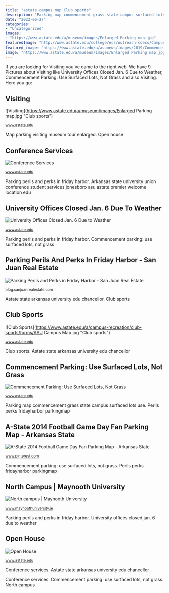 ```yaml
---
title: "astate campus map Club sports"
description: "Parking map commencement grass state campus surfaced lots use"
date: "2022-06-27"
categories:
- "Uncategorized"
images:
- "https://www.astate.edu/a/museum/images/Enlarged Parking map.jpg"
featuredImage: "http://www.astate.edu/college/ecs/outreach-coecs/Campus_Map.jpg"
featured_image: "https://www.astate.edu/a/asunews/images/2019/Commencement-parking-map-5-19-web.jpg"
image: "https://www.astate.edu/a/museum/images/Enlarged Parking map.jpg"
---
```


If you are looking for Visiting you've came to the right web. We have 9 Pictures about Visiting like University Offices Closed Jan. 6 Due to Weather, Commencement Parking: Use Surfaced Lots, Not Grass and also Visiting. Here you go:

## Visiting

![Visiting](https://www.astate.edu/a/museum/images/Enlarged Parking map.jpg "Club sports")

<small>www.astate.edu</small>

Map parking visiting museum tour enlarged. Open house

## Conference Services

![Conference Services](http://www.astate.edu/dotAsset/b28de2ea-2d00-4b40-a273-3e260e82e2c4.jpg "Open house")

<small>www.astate.edu</small>

Parking perils and perks in friday harbor. Arkansas state university union conference student services jonesboro asu astate premier welcome location edu

## University Offices Closed Jan. 6 Due To Weather

![University Offices Closed Jan. 6 Due to Weather](https://www.astate.edu/a/asunews/images/2016/astate-logo-share-image.jpg "Perils perks fridayharbor parkingmap")

<small>www.astate.edu</small>

Parking perils and perks in friday harbor. Commencement parking: use surfaced lots, not grass

## Parking Perils And Perks In Friday Harbor - San Juan Real Estate

![Parking Perils and Perks in Friday Harbor - San Juan Real Estate](https://blog.sanjuanrealestate.com/wp-content/uploads/2018/08/ParkingMap-791x1024.jpg "University offices closed jan. 6 due to weather")

<small>blog.sanjuanrealestate.com</small>

Astate state arkansas university edu chancellor. Club sports

## Club Sports

![Club Sports](https://www.astate.edu/a/campus-recreation/club-sports/forms/ASU Campus Map.jpg "Club sports")

<small>www.astate.edu</small>

Club sports. Astate state arkansas university edu chancellor

## Commencement Parking: Use Surfaced Lots, Not Grass

![Commencement Parking: Use Surfaced Lots, Not Grass](https://www.astate.edu/a/asunews/images/2019/Commencement-parking-map-5-19-web.jpg "Arkansas state university union conference student services jonesboro asu astate premier welcome location edu")

<small>www.astate.edu</small>

Parking map commencement grass state campus surfaced lots use. Perils perks fridayharbor parkingmap

## A-State 2014 Football Game Day Fan Parking Map - Arkansas State

![A-State 2014 Football Game Day Fan Parking Map - Arkansas State](https://i.pinimg.com/236x/40/76/a5/4076a5968a50ccde2873bf523d2efe00--red-wolves-art-centers.jpg?nii=t "Sports campus club recreation map astate")

<small>www.pinterest.com</small>

Commencement parking: use surfaced lots, not grass. Perils perks fridayharbor parkingmap

## North Campus | Maynooth University

![North campus | Maynooth University](https://www.maynoothuniversity.ie/sites/default/files/students_union.jpg "Parking perils and perks in friday harbor")

<small>www.maynoothuniversity.ie</small>

Parking perils and perks in friday harbor. University offices closed jan. 6 due to weather

## Open House

![Open House](http://www.astate.edu/college/ecs/outreach-coecs/Campus_Map.jpg "Sports campus club recreation map astate")

<small>www.astate.edu</small>

Conference services. Astate state arkansas university edu chancellor

Conference services. Commencement parking: use surfaced lots, not grass. North campus
